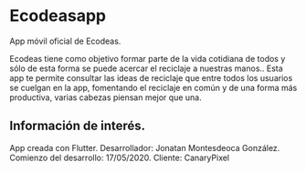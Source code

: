 # Ecodeasapp

App móvil oficial de Ecodeas.

Ecodeas tiene como objetivo formar parte de la vida cotidiana de todos y sólo de esta
forma se puede acercar el reciclaje a nuestras manos..
Esta app te permite consultar las ideas de reciclaje que entre todos los usuarios se
cuelgan en la app, fomentando el reciclaje en común y de una forma más productiva,
varias cabezas piensan mejor que una.


## Información de interés.

App creada con Flutter.
Desarrollador: Jonatan Montesdeoca González.
Comienzo del desarrollo: 17/05/2020.
Cliente: CanaryPixel